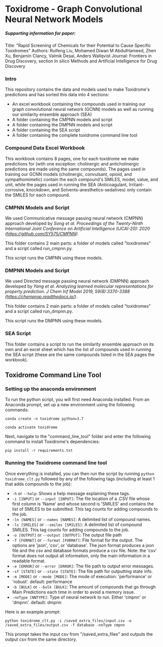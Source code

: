# Toxidrome - Graph Convolutional Neural Network Models

##### Supporting information for paper:
Title: "Rapid Screening of Chemicals for their Potential to Cause Specific Toxidromes"
Authors: Ruifeng Liu, Mohamed Diwan M AbdulHameed, Zhen Xu, Benjamin Clancy, Valmik Desai, Anders Wallqvist
Journal: Frontiers in Drug Discovery, section In silico Methods and Artificial Intelligence for Drug Discovery
### Intro
This repository contains the data and models used to make Toxidrome's predictions and has sorted this data into 4 sections:
- An excel workbook containing the compounds used in training our graph convolutional neural network (GCNN) models as well as running our similarity ensemble approach (SEA)
- A folder containing the CMPNN models and script
- A folder containing the DMPNN models and script
- A folder containing the SEA script
- A folder containing the complete toxidrome command line tool

### Compound Data Excel Workbook
This workbook contains 8 pages, one for each toxidrome we make predictions for (with one exception: cholinergic and anticholinergic predictions are made using the same compounds).
The pages used in training our GCNN models (cholinergic, convulsant, opioid, and sympathomimetic) contain the each compound's SMILES, model, value, and unit, while the pages used in running the SEA (Anticoagulant, Irritant-corrosive, knockdown, and Solvents-anesthetics-sedatives) only contain the SMILES for each compound.

### CMPNN Models and Script
We used Communicative message passing neural network (CMPNN) approach developed by _Song et al. Proceedings of the Twenty-Ninth International Joint Conference on Artificial Intelligence (IJCAI-20): 2020 (https://github.com/SY575/CMPNN)._

This folder contains 2 main parts: a folder of models called "toxidromes" and a script called run_cmpnn.py.

This script runs the CMPNN using these models.
### DMPNN Models and Script
We used Directed message passing neural network (DMPNN) approach developed by _Yang et al. Analyzing learned molecular representations for property prediction. J Chem Inf Model 2019, 59(8):3370-3388 (https://chemprop.readthedocs.io/)_.

This folder contains 2 main parts: a folder of models called "toxidromes" and a script called run_dmpnn.py.

This script runs the DMPNN using these models.
### SEA Script
This folder contains a script to run the similarity ensemble approach on its own and an excel sheet which has the list of compounds used in running the SEA script (these are the same compounds listed in the SEA pages the workbook). 

## Toxidrome Command Line Tool

### Setting up the anaconda environment
To run the python script, you will first need Anaconda installed. From an Anaconda prompt, set up a new environment using the following commands:

`conda create -n toxidrome python=3.7`

`conda activate toxidrome`

Next, navigate to the "command_line_tool" folder and enter the following command to install Toxidrome's dependencies:

`pip install -r requirements.txt`

### Running the Toxidrome command line tool

Once everything is installed, you can then run the script by running `python toxidrome_clt.py` followed by any of the following tags (including at least 1 that adds compounds to the job):
- `-h` or `--help`: Shows a help message explaining these tags.
- `-i [INPUT]` or `--input [INPUT]`: The file location of a .CSV file whose first column is 'Name' and whose second is 'SMILES' and contains the list of SMILES to be submitted. This tag counts for adding compounds to the job.
- `-ln [NAMES]` or `--names [NAMES]`: A delimited list of compound names.
- `-ls [SMILES]` or `--smiles [SMILES]`: A delimited list of compound SMILES. This tag counts for adding compounds to the job.
- `-o [OUTPUT]` or `--output [OUTPUT]`: The output file path
- `-f [FORMAT]` or `--format [FORMAT]`: File format for the output. The options are 'json', 'csv', or 'database'. The json format produces a json file and the csv and database formats produce a csv file. Note: the 'csv' format does not output all information, only the main information in a readable format.
- `-e [ERROR]` or `--error [ERROR]`: The file path to output error messages.
- `-sf [STATE]` or `--state [STATE]`: The file path for outputting state info.
- `-m [MODE]` or `--mode [MODE]`: The mode of execution: 'performance' or 'robust'. default: performance
- `-b [BULK]` or `--bulk [BULK]`: The amount of compounds that go through Main Predictions each time in order to avoid a memory issue.
- `-nnType [NNTYPE]`: Type of neural network to run. Either 'cmpnn' or 'dmpnn'. default: dmpnn

Here is an example prompt:

`python toxidrome_clt.py -i /saved_extra_files/input.csv -o /saved_extra_files/output.csv -f database -nnType cmpnn`

This prompt takes the input csv from "/saved_extra_files" and outputs the output csv from the same directory.
